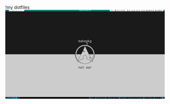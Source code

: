 !my dotfiles
![title](https://github.com/DanLinus/dotfiles/blob/master/screenshots/screenshot-2018-03-30_19-08-06.png)
